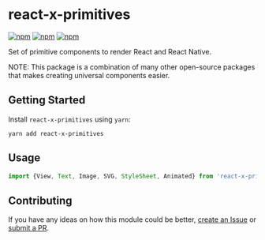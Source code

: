 # react-x-primitives

[![npm](https://img.shields.io/npm/v/react-x-primitives.svg)](https://www.npmjs.com/package/react-x-primitives)
[![npm](https://img.shields.io/npm/dt/react-x-primitives.svg)](https://www.npmjs.com/package/react-x-primitives)
[![npm](https://img.shields.io/npm/l/react-x-primitives.svg)](https://github.com/negativetwelve/react-x/blob/master/LICENSE)

Set of primitive components to render React and React Native.

NOTE: This package is a combination of many other open-source packages that makes creating universal components easier.

## Getting Started

Install `react-x-primitives` using `yarn`:

```shell
yarn add react-x-primitives
```

## Usage

```javascript
import {View, Text, Image, SVG, StyleSheet, Animated} from 'react-x-primitives';
```

## Contributing

If you have any ideas on how this module could be better, [create an Issue](https://github.com/negativetwelve/react-x/issues) or [submit a PR](https://github.com/negativetwelve/react-x/pulls).
